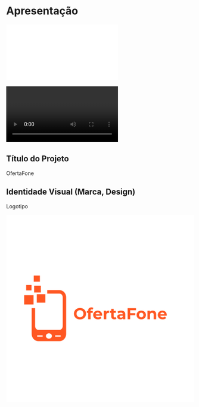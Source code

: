 # Apresentação

![PDF de Apresentação](../docs/img/Apresentacao_Slides/OfertaFone.pdf)

![Vídeo de Apresentação](../docs/img/Apresentacao_Video/video_apresentacao.mp4) 
## Título do Projeto

OfertaFone
## Identidade Visual (Marca, Design)

Logotipo

![alt text](../docs/img/LogoProject/SGN_09_05_2022_1662421850206.png)